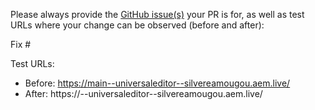 Please always provide the [GitHub issue(s)](../issues) your PR is for, as well as test URLs where your change can be observed (before and after):

Fix #<gh-issue-id>

Test URLs:
- Before: https://main--universaleditor--silvereamougou.aem.live/
- After: https://<branch>--universaleditor--silvereamougou.aem.live/
